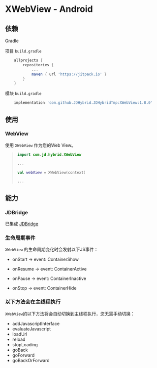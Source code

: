 # XWebView - Android

## 依赖

Gradle

项目 `build.gradle`

```groovy
	allprojects {
		repositories {
			...
			maven { url 'https://jitpack.io' }
		}
	}
```

模块 `build.gradle`

```groovy
	implementation 'com.github.JDHybrid.JDHybridTmp:XWebView:1.0.0'
```

## 使用

### WebView

使用 `XWebView` 作为您的Web View。

> ```kotlin
> import com.jd.hybrid.XWebView
> 
> ...
> 
> val webView = XWebView(context)
> 
> ...
> ```

## 能力

### JDBridge

已集成 [JDBridge](../JDBridge/README.md)

### 生命周期事件

`XWebView` 的生命周期变化时会发射以下JS事件：

- onStart -> event: ContainerShow

- onResume -> event: ContainerActive

- onPause -> event: ContainerInactive

- onStop -> event: ContainerHide

### 以下方法会在主线程执行

`XWebView`的以下方法将会自动切换到主线程执行，您无需手动切换：

- addJavascriptInterface
- evaluateJavascript
- loadUrl
- reload
- stopLoading
- goBack
- goForward
- goBackOrForward